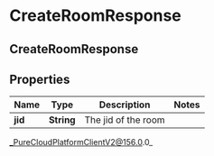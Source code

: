 # CreateRoomResponse

## CreateRoomResponse

## Properties

|Name | Type | Description | Notes|
|------------ | ------------- | ------------- | -------------|
| **jid** | **String** | The jid of the room | |



_PureCloudPlatformClientV2@156.0.0_
